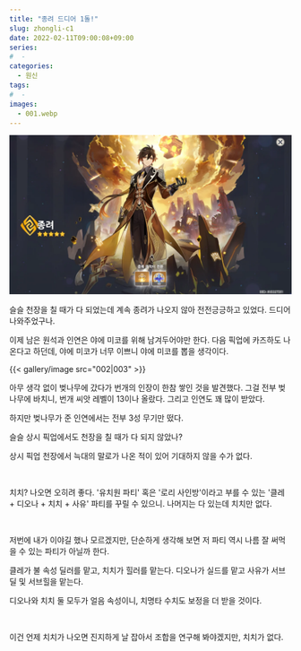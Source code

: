 ```yaml
---
title: "종려 드디어 1돌!"
slug: zhongli-c1
date: 2022-02-11T09:00:08+09:00
series:
#  - 
categories:
  - 원신
tags:
#  - 
images:
  - 001.webp
---
```


![](001.webp)

슬슬 천장을 칠 때가 다 되었는데 계속 종려가 나오지 않아 전전긍긍하고 있었다. 드디어 나와주었구나.

이제 남은 원석과 인연은 야에 미코를 위해 남겨두어야만 한다. 다음 픽업에 카즈하도 나온다고 하던데, 야에 미코가 너무 이쁘니 야에 미코를 뽑을 생각이다.

{{< gallery/image src="002|003" >}}

아무 생각 없이 벚나무에 갔다가 번개의 인장이 한참 쌓인 것을 발견했다. 그걸 전부 벚나무에 바치니, 번개 씨앗 레벨이 13이나 올랐다. 그리고 인연도 꽤 많이 받았다.

하지만 벚나무가 준 인연에서는 전부 3성 무기만 떴다.

슬슬 상시 픽업에서도 천장을 칠 때가 다 되지 않았나?

상시 픽업 천장에서 늑대의 말로가 나온 적이 있어 기대하지 않을 수가 없다.

&nbsp;

치치? 나오면 오히려 좋다. '유치원 파티' 혹은 '로리 사인방'이라고 부를 수 있는 '클레 + 디오나 + 치치 + 사유' 파티를 꾸릴 수 있으니. 나머지는 다 있는데 치치만 없다.

&nbsp;

저번에 내가 이야길 했나 모르겠지만, 단순하게 생각해 보면 저 파티 역시 나름 잘 써먹을 수 있는 파티가 아닐까 한다.

클레가 불 속성 딜러를 맡고, 치치가 힐러를 맡는다. 디오나가 실드를 맡고 사유가 서브딜 및 서브힐을 맡는다.

디오나와 치치 둘 모두가 얼음 속성이니, 치명타 수치도 보정을 더 받을 것이다.

&nbsp;

이건 언제 치치가 나오면 진지하게 날 잡아서 조합을 연구해 봐야겠지만, 치치가 없다.
